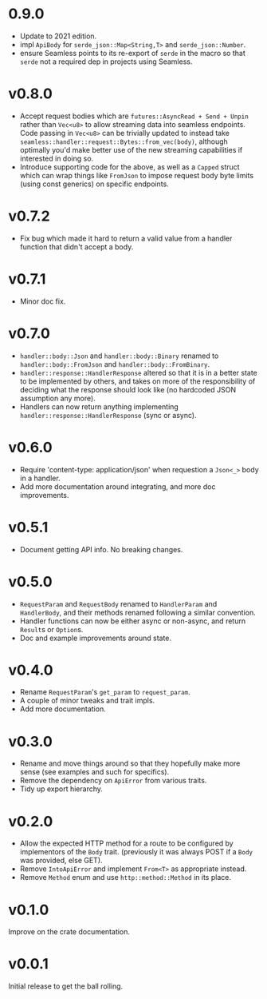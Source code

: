# 0.9.0

- Update to 2021 edition.
- impl `ApiBody` for `serde_json::Map<String,T>` and `serde_json::Number`.
- ensure Seamless points to its re-export of `serde` in the macro so that `serde` not a required dep in projects using Seamless.

# v0.8.0

- Accept request bodies which are `futures::AsyncRead + Send + Unpin` rather than `Vec<u8>` to allow streaming data into seamless endpoints. Code passing in `Vec<u8>` can be trivially updated to instead take `seamless::handler::request::Bytes::from_vec(body)`, although optimally you'd make better use of the new streaming capabilities if interested in doing so.
- Introduce supporting code for the above, as well as a `Capped` struct which can wrap things like `FromJson` to impose request body byte limits (using const generics) on specific endpoints.

# v0.7.2

- Fix bug which made it hard to return a valid value from a handler function that didn't accept a body.

# v0.7.1

- Minor doc fix.

# v0.7.0

- `handler::body::Json` and `handler::body::Binary` renamed to `handler::body::FromJson` and `handler::body::FromBinary`.
- `handler::response::HandlerResponse` altered so that it is in a better state to be implemented by others, and takes on more of the responsibility of deciding what the response should look like (no hardcoded JSON assumption any more).
- Handlers can now return anything implementing `handler::response::HandlerResponse` (sync or async).

# v0.6.0

- Require 'content-type: application/json' when requestion a `Json<_>` body in a handler.
- Add more documentation around integrating, and more doc improvements.

# v0.5.1

- Document getting API info. No breaking changes.

# v0.5.0

- `RequestParam` and `RequestBody` renamed to `HandlerParam` and `HandlerBody`, and their methods renamed following a similar convention.
- Handler functions can now be either async or non-async, and return `Result`s or `Option`s.
- Doc and example improvements around state.

# v0.4.0

- Rename `RequestParam`'s `get_param` to `request_param`.
- A couple of minor tweaks and trait impls.
- Add more documentation.

# v0.3.0

- Rename and move things around so that they hopefully make more sense (see examples and such for specifics).
- Remove the dependency on `ApiError` from various traits.
- Tidy up export hierarchy.

# v0.2.0

- Allow the expected HTTP method for a route to be configured by implementors of the `Body` trait. (previously it was always POST if a `Body` was provided, else GET).
- Remove `IntoApiError` and implement `From<T>` as appropriate instead.
- Remove `Method` enum and use `http::method::Method` in its place.

# v0.1.0

Improve on the crate documentation.

# v0.0.1

Initial release to get the ball rolling.